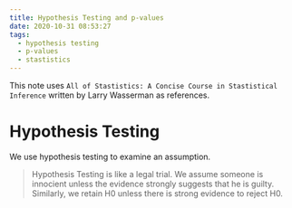 ```yaml
---
title: Hypothesis Testing and p-values
date: 2020-10-31 08:53:27
tags: 
  - hypothesis testing
  - p-values
  - stastistics
---
```


This note uses `All of Stastistics: A Concise Course in Stastistical Inference` written by Larry Wasserman as references.

# Hypothesis Testing

We use hypothesis testing to examine an assumption. 

> Hypothesis Testing is like a legal trial. We assume someone is innocient unless the evidence strongly suggests that he is guilty. Similarly, we retain H0 unless there is strong evidence to reject H0.